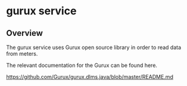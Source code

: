 
# gurux service


## Overview


The gurux service uses Gurux open source library in order to read data from meters.

The relevant documentation for the Gurux  can be found here.

https://github.com/Gurux/gurux.dlms.java/blob/master/README.md


